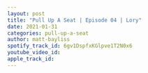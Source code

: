 ```yaml
---
layout: post
title: "Pull Up A Seat | Episode 04 | Lory"
date: 2021-01-31
categories: pull-up-a-seat
author: matt-bayliss
spotify_track_id: 6gv1DspfxKGlpve1T2N0x6
youtube_video_id: 
apple_track_id: 
---
```

